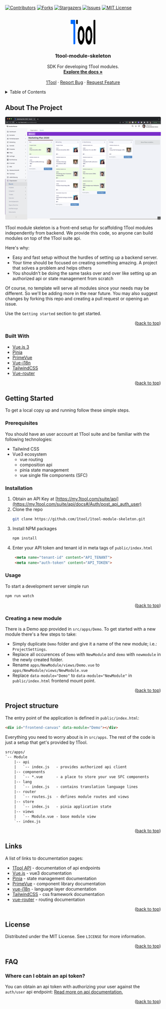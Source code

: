<div id="top"></div>

[![Contributors][contributors-shield]][contributors-url]
[![Forks][forks-shield]][forks-url]
[![Stargazers][stars-shield]][stars-url]
[![Issues][issues-shield]][issues-url]
[![MIT License][license-shield]][license-url]


<!-- PROJECT LOGO -->
<br />
<div align="center">
  <a href="https://github.com/othneildrew/Best-README-Template">
    <img src="images/logo.svg" alt="Logo" width="80" height="80">
  </a>

  <h3 align="center">1tool-module-skeleton</h3>

  <p align="center">
   SDK For developing 1Tool modules.
    <br />
    <a href="https://my.1tool.com/suite/api/docs"><strong>Explore the docs »</strong></a>
    <br />
    <br />
    <a href="https://my.1tool.com/">1Tool</a>
    ·
    <a href="https://github.com/1tool/1tool-module-skeleton/issues">Report Bug</a>
    ·
    <a href="https://github.com/1tool/1tool-module-skeleton/issues">Request Feature</a>
  </p>
</div>

<!-- TABLE OF CONTENTS -->
<details>
  <summary>Table of Contents</summary>
  <ol>
    <li>
      <a href="#about-the-project">About The Project</a>
      <ul>
        <li><a href="#built-with">Built With</a></li>
      </ul>
    </li>
    <li>
      <a href="#getting-started">Getting Started</a>
      <ul>
        <li><a href="#prerequisites">Prerequisites</a></li>
        <li><a href="#installation">Installation</a></li>
        <li><a href="#usage">Usage</a></li>
        <li><a href="#creating-a-new-module">Creating a new module</a></li>
      </ul>
    </li>
    <li><a href="#project-structure">Project structure</a></li>
    <li><a href="#links">Links</a></li>
    <li><a href="#license">License</a></li>
    <li><a href="#faq">FAQ</a></li>
  </ol>
</details>



<!-- ABOUT THE PROJECT -->
## About The Project

[![1Tool][product-screenshot]](https://www.1tool.com)

1Tool module skeleton is a front-end setup for scaffolding 1Tool modules independently from backend. We provide this code, so anyone can build modules on top of the 1Tool suite api.

Here's why:
* Easy and fast setup without the hurdles of setting up a backend server.
* Your time should be focused on creating something amazing. A project that solves a problem and helps others
* You shouldn't be doing the same tasks over and over like setting up an authorized api or state management from scratch

Of course, no template will serve all modules since your needs may be different. So we'll be adding more in the near future. You may also suggest changes by forking this repo and creating a pull request or opening an issue.

Use the `Getting started` section to get started.

<p align="right">(<a href="#top">back to top</a>)</p>



### Built With

* [Vue.js 3](https://vuejs.org)
* [Pinia](https://pinia.vuejs.org)
* [PrimeVue](https://www.primefaces.org/primevue/)
* [Vue-i18n](https://vue-i18n.intlify.dev/)
* [TailwindCSS](https://tailwindcss.com/)
* [Vue-router](https://router.vuejs.org/)

<p align="right">(<a href="#top">back to top</a>)</p>



<!-- GETTING STARTED -->
## Getting Started

To get a local copy up and running follow these simple steps.

### Prerequisites

You should have an user account at 1Tool suite and be familiar with the following technologies:
- Tailwind CSS
- Vue3 ecosystem
  - vue routing
  - composition api
  - pinia state management
  - vue single file components (SFC)


### Installation

1. Obtain an API Key at [https://my.1tool.com/suite/api](https://my.1tool.com/suite/api/docs#/Auth/post_api_auth_user)
2. Clone the repo
   ```sh
   git clone https://github.com/1tool/1tool-module-skeleton.git
   ```
3. Install NPM packages
   ```sh
   npm install
   ```
4. Enter your API token and tenant id in meta tags of `public/index.html`
   ```html
    <meta name="tenant-id" content="API_TENANT">
    <meta name="auth-token" content="API_TOKEN">
   ```



### Usage
To start a development server simple run
```sh
npm run watch
```
<p align="right">(<a href="#top">back to top</a>)</p>



### Creating a new module
There is a Demo app provided in `src/apps/Demo`. To get started with a new module there's a few steps to take:

- Simply duplicate `Demo` folder and give it a name of the new module; i.e.: `ProjectSettings`.
- Replace all occurences of `Demo` with `NewModule` and `demo` with `newmodule` in the newly created folder.
- Rename `apps/NewModule/views/Demo.vue` to `apps/NewModule/views/NewModule.vue`
- Replace `data-module="Demo"` to `data-module="NewModule"` in `public/index.html` frontend mount point.
<p align="right">(<a href="#top">back to top</a>)</p>



## Project structure
The entry point of the application is defined in `public/index.html`:
```html
<div id="frontend-canvas" data-module="Demo"></div>
```

Everything you need to worry about is in `src/apps`. The rest of the code is just a setup that get's provided by 1Tool.
```
src/apps/
`-- Module
    |-- api
    |   `-- index.js   - provides authorized api client
    |-- components
    |   `-- *.vue      - a place to store your vue SFC components
    |-- lang
    |   `-- index.js   - contains translation language lines
    |-- router
    |   `-- routes.js  - defines module routes and views
    |-- store
    |   `-- index.js   - pinia application state
    |-- views
    |   `-- Module.vue - base module view
    `-- index.js
```
<p align="right">(<a href="#top">back to top</a>)</p>



## Links
A list of links to documentation pages:
- [1Tool API](https://my.1tool.com/suite/api/docs) - documentation of api endpoints
- [Vue.js](https://vuejs.org/guide/introduction.html) - vue3 documentation
- [Pinia](https://pinia.vuejs.org/introduction.html) - state management documentation
- [PrimeVue](https://www.primefaces.org/primevue/) - component library documentation
- [vue-i18n](https://vue-i18n.intlify.dev/guide/) - language layer documentation
- [TailwindCSS](https://tailwindcss.com/) - css framework documentation
- [vue-router](https://router.vuejs.org/guide/) - routing documentation
<p align="right">(<a href="#top">back to top</a>)</p>



## License
Distributed under the MIT License. See `LICENSE` for more information.
<p align="right">(<a href="#top">back to top</a>)</p>



## FAQ
### Where can I obtain an api token?
You can obtain an api token with authorizing your user against the `auth/user` api endpoint: [Read more on api documentation.](https://my.1tool.com/suite/api/docs#/Auth/post_api_auth_user)
<p align="right">(<a href="#top">back to top</a>)</p>



<!-- MARKDOWN LINKS & IMAGES -->
<!-- https://www.markdownguide.org/basic-syntax/#reference-style-links -->
[contributors-shield]: https://img.shields.io/github/contributors/1tool/1tool-module-skeleton.svg?style=for-the-badge
[contributors-url]: https://github.com/1tool/1tool-module-skeleton/graphs/contributors
[forks-shield]: https://img.shields.io/github/forks/1tool/1tool-module-skeleton.svg?style=for-the-badge
[forks-url]: https://github.com/1tool/1tool-module-skeleton/network/members
[stars-shield]: https://img.shields.io/github/stars/1tool/1tool-module-skeleton.svg?style=for-the-badge
[stars-url]: https://github.com/1tool/1tool-module-skeleton/stargazers
[issues-shield]: https://img.shields.io/github/issues/1tool/1tool-module-skeleton.svg?style=for-the-badge
[issues-url]: https://github.com/1tool/1tool-module-skeleton/issues
[license-shield]: https://img.shields.io/github/license/1tool/1tool-module-skeleton.svg?style=for-the-badge
[license-url]: https://github.com/1tool/1tool-module-skeleton/blob/master/LICENSE
[product-screenshot]: images/screenshot.png
